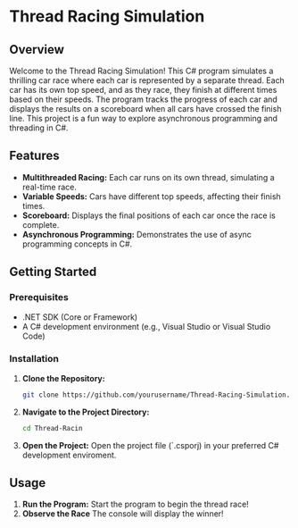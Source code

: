 # Thread Racing Simulation

## Overview

Welcome to the Thread Racing Simulation! This C# program simulates a thrilling car race where each car is represented by a separate thread. Each car has its own top speed, and as they race, they finish at different times based on their speeds. The program tracks the progress of each car and displays the results on a scoreboard when all cars have crossed the finish line. This project is a fun way to explore asynchronous programming and threading in C#.

## Features

- **Multithreaded Racing:** Each car runs on its own thread, simulating a real-time race.
- **Variable Speeds:** Cars have different top speeds, affecting their finish times.
- **Scoreboard:** Displays the final positions of each car once the race is complete.
- **Asynchronous Programming:** Demonstrates the use of async programming concepts in C#.

## Getting Started

### Prerequisites

- .NET SDK (Core or Framework)
- A C# development environment (e.g., Visual Studio or Visual Studio Code)

### Installation

1. **Clone the Repository:**
   ```bash
   git clone https://github.com/yourusername/Thread-Racing-Simulation.git

2. **Navigate to the Project Directory:**
   ```bash
   cd Thread-Racin

3. **Open the Project:**
   Open the project file (`.csporj) in your preferred C# development enviroment.

## Usage
1. **Run the Program:**
   Start the program to begin the thread race!
2. **Observe the Race**
   The console will display the winner!

   
